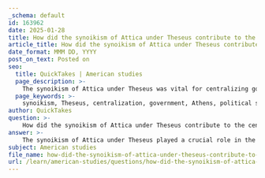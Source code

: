 ```yaml
---
_schema: default
id: 163962
date: 2025-01-28
title: How did the synoikism of Attica under Theseus contribute to the centralization of government in Athens?
article_title: How did the synoikism of Attica under Theseus contribute to the centralization of government in Athens?
date_format: MMM DD, YYYY
post_on_text: Posted on
seo:
  title: QuickTakes | American studies
  page_description: >-
    The synoikism of Attica under Theseus was vital for centralizing government in Athens, dissolving local councils, and forming a unified political structure that set the foundation for future democratic reforms.
  page_keywords: >-
    synoikism, Theseus, centralization, government, Athens, political stability, local governance, administrative center, citizen identity, Athenian democracy
author: QuickTakes
question: >-
    How did the synoikism of Attica under Theseus contribute to the centralization of government in Athens?
answer: >-
    The synoikism of Attica under Theseus played a crucial role in the centralization of government in Athens, marking a significant transition in the political landscape of the region. Prior to Theseus, the population of Attica was divided into several independent cities, each with its own local governance structures, including councils and magistracies. This fragmentation resulted in a lack of unified political authority and made it difficult to implement cohesive policies across the region.\n\nWhen Theseus became king, he recognized the need for a more centralized form of governance to enhance political stability and efficiency. His reforms included the dissolution of the various councils and magistracies in the separate cities of Attica. By doing so, he effectively centralized all governmental functions in what is now the city of Athens. This move established a single council-chamber and town hall, which allowed for more streamlined decision-making and governance.\n\nThe centralization initiated by Theseus laid the groundwork for future political developments in Athens, including the later reforms by Solon and Cleisthenes. These reforms further democratized the political system, but the initial unification of Attica under Theseus was a pivotal step in creating a more cohesive and centralized political entity. The annual festival of the Union, which Theseus established, served to reinforce this unity and foster a sense of shared identity among the citizens of the newly unified city-state.\n\nIn summary, the synoikism of Attica under Theseus contributed to the centralization of government in Athens by dissolving local governments, establishing a unified administrative center, and promoting a collective identity among the citizens, which set the stage for the evolution of Athenian democracy.
subject: American studies
file_name: how-did-the-synoikism-of-attica-under-theseus-contribute-to-the-centralization-of-government-in-athens.md
url: /learn/american-studies/questions/how-did-the-synoikism-of-attica-under-theseus-contribute-to-the-centralization-of-government-in-athens
---
```


&nbsp;